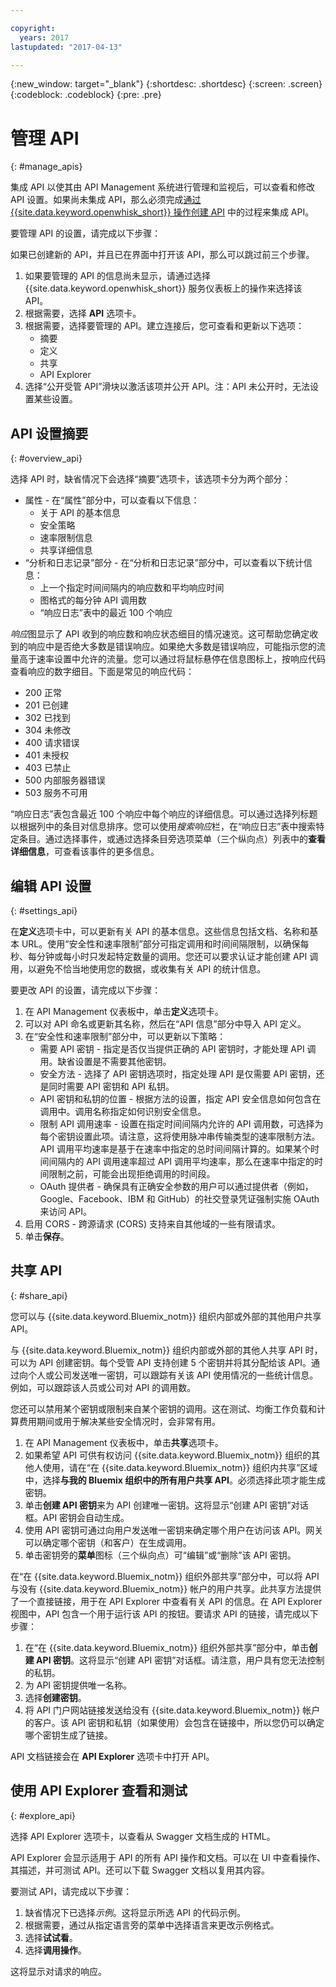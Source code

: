 ```yaml
---

copyright:
  years: 2017
lastupdated: "2017-04-13"

---
```



{:new_window: target="_blank"}
{:shortdesc: .shortdesc}
{:screen: .screen}
{:codeblock: .codeblock}
{:pre: .pre}

# 管理 API
{: #manage_apis}

集成 API 以使其由 API Management 系统进行管理和监视后，可以查看和修改 API 设置。如果尚未集成 API，那么必须完成[通过 {{site.data.keyword.openwhisk_short}} 操作创建 API](manage_openwhisk_apis.html) 中的过程来集成 API。 

要管理 API 的设置，请完成以下步骤：

如果已创建新的 API，并且已在界面中打开该 API，那么可以跳过前三个步骤。

1. 如果要管理的 API 的信息尚未显示，请通过选择 {{site.data.keyword.openwhisk_short}} 服务仪表板上的操作来选择该 API。
2. 根据需要，选择 **API** 选项卡。
3. 根据需要，选择要管理的 API。建立连接后，您可查看和更新以下选项：
    * 摘要
    * 定义
    * 共享
    * API Explorer
4. 选择“公开受管 API”滑块以激活该项并公开 API。注：API 未公开时，无法设置某些设置。  

## API 设置摘要
{: #overview_api}

选择 API 时，缺省情况下会选择“摘要”选项卡，该选项卡分为两个部分：
* 属性 - 在“属性”部分中，可以查看以下信息：
    * 关于 API 的基本信息
	* 安全策略
	* 速率限制信息
    * 共享详细信息
* “分析和日志记录”部分 - 在“分析和日志记录”部分中，可以查看以下统计信息：
	* 上一个指定时间间隔内的响应数和平均响应时间
    * 图格式的每分钟 API 调用数
    * “响应日志”表中的最近 100 个响应
	
*响应*图显示了 API 收到的响应数和响应状态细目的情况速览。这可帮助您确定收到的响应中是否绝大多数是错误响应。如果绝大多数是错误响应，可能指示您的流量高于速率设置中允许的流量。您可以通过将鼠标悬停在信息图标上，按响应代码查看响应的数字细目。下面是常见的响应代码：
* 200  正常
* 201  已创建
* 302  已找到
* 304  未修改
* 400  请求错误
* 401  未授权
* 403  已禁止
* 500  内部服务器错误
* 503  服务不可用

“响应日志”表包含最近 100 个响应中每个响应的详细信息。可以通过选择列标题以根据列中的条目对信息排序。您可以使用*搜索响应*栏，在“响应日志”表中搜索特定条目。通过选择事件，或通过选择条目旁选项菜单（三个纵向点）列表中的**查看详细信息**，可查看该事件的更多信息。


## 编辑 API 设置
{: #settings_api}

在**定义**选项卡中，可以更新有关 API 的基本信息。这些信息包括文档、名称和基本 URL。使用“安全性和速率限制”部分可指定调用和时间间隔限制，以确保每秒、每分钟或每小时只发起特定数量的调用。您还可以要求认证才能创建 API 调用，以避免不恰当地使用您的数据，或收集有关 API 的统计信息。

要更改 API 的设置，请完成以下步骤：

1. 在 API Management 仪表板中，单击**定义**选项卡。
2. 可以对 API 命名或更新其名称，然后在“API 信息”部分中导入 API 定义。
3. 在“安全性和速率限制”部分中，可以更新以下策略：
    * 需要 API 密钥 - 指定是否仅当提供正确的 API 密钥时，才能处理 API 调用。缺省设置是不需要其他密钥。
    * 安全方法 - 选择了 API 密钥选项时，指定处理 API 是仅需要 API 密钥，还是同时需要 API 密钥和 API 私钥。
    * API 密钥和私钥的位置 - 根据方法的设置，指定 API 安全信息如何包含在调用中。调用名称指定如何识别安全信息。
    * 限制 API 调用速率 - 设置在指定时间间隔内允许的 API 调用数，可选择为每个密钥设置此项。请注意，这将使用脉冲串传输类型的速率限制方法。API 调用平均速率是基于在速率中指定的总时间间隔计算的。如果某个时间间隔内的 API 调用速率超过 API 调用平均速率，那么在速率中指定的时间限制之前，可能会出现拒绝调用的时间段。   
    * OAuth 提供者 - 确保具有正确安全参数的用户可以通过提供者（例如，Google、Facebook、IBM 和 GitHub）的社交登录凭证强制实施 OAuth 来访问 API。
4. 启用 CORS - 跨源请求 (CORS) 支持来自其他域的一些有限请求。
5. 单击**保存**。

## 共享 API
{: #share_api}

您可以与 {{site.data.keyword.Bluemix_notm}} 组织内部或外部的其他用户共享 API。

与 {{site.data.keyword.Bluemix_notm}} 组织内部或外部的其他人共享 API 时，可以为 API 创建密钥。每个受管 API 支持创建 5 个密钥并将其分配给该 API。通过向个人或公司发送唯一密钥，可以跟踪有关该 API 使用情况的一些统计信息。例如，可以跟踪该人员或公司对 API 的调用数。

您还可以禁用某个密钥或限制来自某个密钥的调用。这在测试、均衡工作负载和计算费用期间或用于解决某些安全情况时，会非常有用。  

1. 在 API Management 仪表板中，单击**共享**选项卡。
2. 如果希望 API 可供有权访问 {{site.data.keyword.Bluemix_notm}} 组织的其他人使用，请在“在 {{site.data.keyword.Bluemix_notm}} 组织内共享”区域中，选择**与我的 Bluemix 组织中的所有用户共享 API**。必须选择此项才能生成密钥。
3. 单击**创建 API 密钥**来为 API 创建唯一密钥。这将显示“创建 API 密钥”对话框。API 密钥会自动生成。
4. 使用 API 密钥可通过向用户发送唯一密钥来确定哪个用户在访问该 API。网关可以确定哪个密钥（和客户）在生成调用。
5. 单击密钥旁的**菜单**图标（三个纵向点）可“编辑”或“删除”该 API 密钥。

在“在 {{site.data.keyword.Bluemix_notm}} 组织外部共享”部分中，可以将 API 与没有 {{site.data.keyword.Bluemix_notm}} 帐户的用户共享。此共享方法提供了一个直接链接，用于在 API Explorer 中查看有关 API 的信息。在 API Explorer 视图中，API 包含一个用于运行该 API 的按钮。要请求 API 的链接，请完成以下步骤：

1. 在“在 {{site.data.keyword.Bluemix_notm}} 组织外部共享”部分中，单击**创建 API 密钥**。这将显示“创建 API 密钥”对话框。请注意，用户具有您无法控制的私钥。
2. 为 API 密钥提供唯一名称。
3. 选择**创建密钥**。 
4. 将 API 门户网站链接发送给没有 {{site.data.keyword.Bluemix_notm}} 帐户的客户。该 API 密钥和私钥（如果使用）会包含在链接中，所以您仍可以确定哪个密钥生成了链接。
  
API 文档链接会在 **API Explorer** 选项卡中打开 API。

## 使用 API Explorer 查看和测试
{: #explore_api}

选择 API Explorer 选项卡，以查看从 Swagger 文档生成的 HTML。 

API Explorer 会显示适用于 API 的所有 API 操作和文档。可以在 UI 中查看操作、其描述，并可测试 API。还可以下载 Swagger 文档以复用其内容。

要测试 API，请完成以下步骤：
1. 缺省情况下已选择*示例*。这将显示所选 API 的代码示例。
2. 根据需要，通过从指定语言旁的菜单中选择语言来更改示例格式。 
3. 选择**试试看**。
4. 选择**调用操作**。 

这将显示对请求的响应。   
